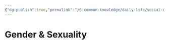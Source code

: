 ```yaml
---
{"dg-publish":true,"permalink":"/6-common-knowledge/daily-life/social-norms/gender-and-sexuality/","noteIcon":""}
---
```


# Gender & Sexuality
